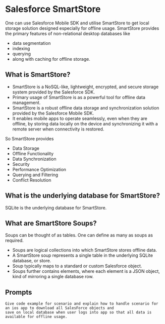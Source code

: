 # Salesforce SmartStore

One can use Salesforce Mobile SDK and utilise SmartStore to get local storage solution designed especially for offline
usage.
SmartStore provides the primary features of non-relational desktop databases like 
- data segmentation
- indexing
- querying
- along with caching for offline storage.

## What is SmartStore?
- SmartStore is a NoSQL-like, lightweight, encrypted, and secure storage system provided by the Salesforce SDK.
- Primary usage of SmartStore is as a powerful tool for offline data management.
- SmartStore is a robust offline data storage and synchronization solution provided by the Salesforce Mobile SDK.
- It enables mobile apps to operate seamlessly, even when they are offline, by storing data locally on the device and synchronizing it with a remote server when connectivity is restored.

So SmartStore provides
- Data Storage
- Offline Functionality
- Data Synchronization
- Security
- Performance Optimization
- Querying and Filtering
- Conflict Resolution

## What is the underlying database for SmartStore?
SQLite is the underlying database for SmartStore.

## What are SmartStore Soups?
Soups can be thought of as tables. One can define as many as soups as required.
- Soups are logical collections into which SmartStore stores offline data.
- A SmartStore soup represents a single table in the underlying SQLite database, or store.
- Soup typically maps to a standard or custom Salesforce object.
- Soups further contains elements, where each element is a JSON object, kind of mirroring a single database row.


## Prompts
```
Give code example for scenario and explain how to handle scenario for an ios app to download all SalesForce objects and
save on local database when user logs into app so that all data is available for offline usage.
```